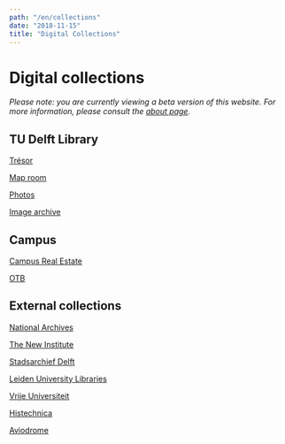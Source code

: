 ```yaml
---
path: "/en/collections"
date: "2018-11-15"
title: "Digital Collections"
---
```


# Digital collections

*Please note: you are currently viewing a beta version of this website. For more information, please consult the [about page](/en/about/).*

## TU Delft Library

<div class="blocks">

<div class="block purple tint cutcorners w-4 h-4 image">

[Trésor](/en/collections/lib-tresor)
</div>
<div class="block purple tint cutcorners w-4 h-4 image">

[Map room](/en/collections/lib-kaartenkamer)
</div>
<div class="block purple tint cutcorners w-4 h-4 image">

[Photos](/en/collections/lib-fotografie)
</div>
<div class="block purple tint cutcorners w-4 h-4 image">

[Image archive](/en/collections/lib-fotoarchief)
</div>

</div>

## Campus

<div class="blocks">

<div class="block purple tint cutcorners w-4 h-4 image">

[Campus Real Estate](/en/collections/tu-cre-tib)
</div>
<div class="block purple tint cutcorners w-4 h-4 image">

[OTB](/en/collections/tu-bk-otb-fotoarchief)
</div>

</div>

## External collections

<div class="blocks">

<div class="block purple tint cutcorners w-4 h-4 image">

[National Archives](/en/collections/ex-na)
</div>
<div class="block purple tint cutcorners w-4 h-4 image">

[The New Institute](/en/collections/ex-hni)
</div>
<div class="block purple tint cutcorners w-4 h-4 image">

[Stadsarchief Delft](/en/collections/ex-stadsarchief-delft)
</div>
<div class="block purple tint cutcorners w-4 h-4 image">

[Leiden University Libraries](/en/collections/ex-ubl)
</div>
<div class="block purple tint cutcorners w-4 h-4 image">

[Vrije Universiteit](/en/collections/ex-vu)
</div>
<div class="block purple tint cutcorners w-4 h-4 image">

[Histechnica](/en/collections/ex-histechnica)
</div>
<div class="block purple tint cutcorners w-4 h-4 image">

[Aviodrome](/en/collections/ex-aviodrome)
</div>

</div>
